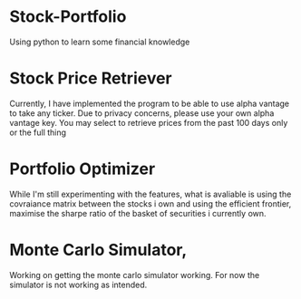 # Stock-Portfolio
Using python to learn some financial knowledge 

# Stock Price Retriever
Currently, I have implemented the program to be able to use alpha vantage to take any ticker. Due to privacy concerns, please use your own alpha vantage key. 
You may select to retrieve prices from the past 100 days only or the full thing

# Portfolio Optimizer
While I'm still experimenting with the features, what is avaliable is using the covraiance matrix between the stocks i own and using the efficient frontier,
maximise the sharpe ratio of the basket of securities i currently own.

# Monte Carlo Simulator,
Working on getting the monte carlo simulator working. For now the simulator is not working as intended.
